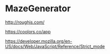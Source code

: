 # MazeGenerator

http://roughjs.com/

https://coolors.co/app

https://developer.mozilla.org/en-US/docs/Web/JavaScript/Reference/Strict_mode
